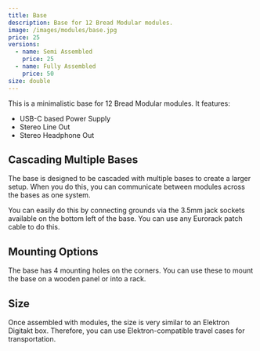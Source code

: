 ```yaml
---
title: Base
description: Base for 12 Bread Modular modules.
image: /images/modules/base.jpg
price: 25
versions:
  - name: Semi Assembled
    price: 25
  - name: Fully Assembled
    price: 50
size: double
---
```


This is a minimalistic base for 12 Bread Modular modules. It features:

* USB-C based Power Supply
* Stereo Line Out
* Stereo Headphone Out

## Cascading Multiple Bases

The base is designed to be cascaded with multiple bases to create a larger setup. When you do this, you can communicate between modules across the bases as one system.

You can easily do this by connecting grounds via the 3.5mm jack sockets available on the bottom left of the base. You can use any Eurorack patch cable to do this.

## Mounting Options

The base has 4 mounting holes on the corners. You can use these to mount the base on a wooden panel or into a rack.

## Size

Once assembled with modules, the size is very similar to an Elektron Digitakt box. Therefore, you can use Elektron-compatible travel cases for transportation.